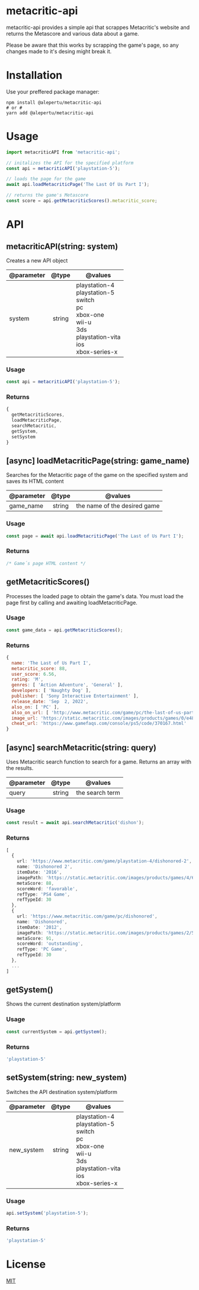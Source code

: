 # metacritic-api

metacritic-api provides a simple api that scrappes Metacritic's website and returns the Metascore and various data about a game.

Please be aware that this works by scrapping the game's page, so any changes made to it's desing might break it.

# Installation

Use your preffered package manager:

```console
npm install @alepertu/metacritic-api
# or #
yarn add @alepertu/metacritic-api
```

# Usage

```javascript
import metacriticAPI from 'metacritic-api';

// initalizes the API for the specified platform
const api = metacriticAPI('playstation-5');

// loads the page for the game
await api.loadMetacriticPage('The Last Of Us Part I');

// returns the game's Metascore
const score = api.getMetacriticScores().metacritic_score;
```

# API

## metacriticAPI(string: system)

Creates a new API object
  
|  @parameter  |     @type     |  @values                                                               |
|--------------|:-------------:|------------------------------------------------------------------------|
|  system      |  string       |  playstation-4<br>playstation-5<br>switch<br>pc<br>xbox-one<br>wii-u<br>3ds<br>playstation-vita<br>ios<br>xbox-series-x|

### Usage

```ts
const api = metacriticAPI('playstation-5');
```

### Returns

```ts
{
  getMetacriticScores,
  loadMetacriticPage,
  searchMetacritic,
  getSystem,
  setSystem
}
```

## [async] loadMetacriticPage(string: game_name)

Searches for the Metacritic page of the game on the specified system and saves its HTML content
  
|  @parameter  |     @type     |  @values                       |
|--------------|:-------------:|--------------------------------|
|  game_name   |  string       |  the name of the desired game  |

### Usage

```ts
const page = await api.loadMetacriticPage('The Last of Us Part I');
```

### Returns
```ts
/* Game´s page HTML content */
```

## getMetacriticScores()

Processes the loaded page to obtain the game's data. You must load the page first by calling and awaiting loadMetacriticPage.

### Usage

```typescript
const game_data = api.getMetacriticScores();
```

### Returns
```js
{
  name: 'The Last of Us Part I',
  metacritic_score: 88,
  user_score: 6.56,
  rating: 'M',
  genres: [ 'Action Adventure', 'General' ],
  developers: [ 'Naughty Dog' ],
  publisher: [ 'Sony Interactive Entertainment' ],
  release_date: 'Sep  2, 2022',
  also_on: [ 'PC' ],
  also_on_url: [ 'http://www.metacritic.com/game/pc/the-last-of-us-part-i' ],
  image_url: 'https://static.metacritic.com/images/products/games/0/e482c292d76eb52e010b35979f1366d2-98.jpg',
  cheat_url: 'https://www.gamefaqs.com/console/ps5/code/370167.html'
}
```

## [async] searchMetacritic(string: query)

Uses Metacritic search function to search for a game. Returns an array with the results.
  
|  @parameter  |     @type     |  @values                       |
|--------------|:-------------:|--------------------------------|
|  query       |  string       |  the search term               |

### Usage

```ts
const result = await api.searchMetacritic('dishon');
```

### Returns
```ts
[
  {
    url: 'https://www.metacritic.com/game/playstation-4/dishonored-2',
    name: 'Dishonored 2',
    itemDate: '2016',
    imagePath: 'https://static.metacritic.com/images/products/games/4/642adcf09369ac4cf0f7b33f2845e851-98.jpg',
    metaScore: 88,
    scoreWord: 'favorable',
    refType: 'PS4 Game',
    refTypeId: 30
  },
  {
    url: 'https://www.metacritic.com/game/pc/dishonored',
    name: 'Dishonored',
    itemDate: '2012',
    imagePath: 'https://static.metacritic.com/images/products/games/2/5579c6cdb4efaaab0dc07abaa4bf6644-98.jpg',
    metaScore: 91,
    scoreWord: 'outstanding',
    refType: 'PC Game',
    refTypeId: 30
  },
  ...
]
```

## getSystem()

Shows the current destination system/platform

### Usage

```ts
const currentSystem = api.getSystem();
```

### Returns
```ts
'playstation-5'
```

## setSystem(string: new_system)

Switches the API destination system/platform
  
|  @parameter  |     @type     |  @values                       |
|--------------|:-------------:|--------------------------------|
|  new_system  |  string       |  playstation-4<br>playstation-5<br>switch<br>pc<br>xbox-one<br>wii-u<br>3ds<br>playstation-vita<br>ios<br>xbox-series-x|

### Usage

```ts
api.setSystem('playstation-5');
```

### Returns
```ts
'playstation-5'
```

# License

[MIT](https://choosealicense.com/licenses/mit/)